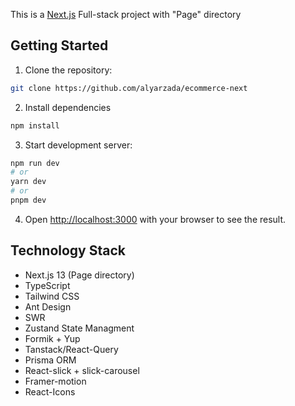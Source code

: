 This is a [Next.js](https://nextjs.org/) Full-stack project with "Page" directory

## Getting Started

1. Clone the repository:
```bash
git clone https://github.com/alyarzada/ecommerce-next
```

2. Install dependencies

```bash
npm install
```

3. Start development server:

```bash
npm run dev
# or
yarn dev
# or
pnpm dev
```

4. Open [http://localhost:3000](http://localhost:3000) with your browser to see the result.

## Technology Stack

- Next.js 13 (Page directory)
- TypeScript 
- Tailwind CSS
- Ant Design
- SWR
- Zustand State Managment
- Formik + Yup
- Tanstack/React-Query 
- Prisma ORM
- React-slick + slick-carousel
- Framer-motion
- React-Icons

